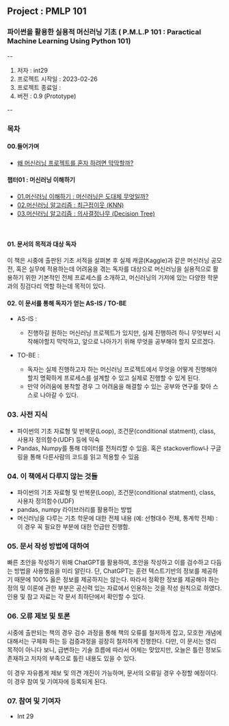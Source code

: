 ## Project : PMLP 101
### 파이썬을 활용한 실용적 머신러닝 기초 ( P.M.L.P 101 : Paractical Machine Learning Using Python 101)

--
1. 저자 : int29
2. 프로젝트 시작일 : 2023-02-26
3. 프로젝트 종료일 : 
4. 버전 : 0.9 (Prototype)

--


### 목차

#### 00.들어가며 <br>
- [왜 머신러닝 프로젝트를 혼자 하려면 막막할까?](https://github.com/int29/PMLP-101/blob/main/chapter_00_introduction/00_들어가며%20(Introduction).md) <br>

#### 챕터01 : 머신러닝 이해하기 <br>
- [01.머신러닝 이해하기 : 머신러닝은 도대체 무엇일까?](https://github.com/int29/PMLP-101/blob/main/chapter_01_Understanding_Machine_Learning/01.머신러닝%20이해하기.md) 
- [02.머신러닝 알고리즘 : 최근접이웃 (KNN)]() 
- [03.머신러닝 알고리즘 : 의사결정나무 (Decision Tree)]() 
<br>

#### 01. 문서의 목적과 대상 독자 

이 책은 시중에 출판된 기초 서적을 살펴본 후 실제 캐글(Kaggle)과 같은 머신러닝 공모전, 혹은 실무에 적용하는데 어려움을 겪는 독자를 대상으로 머신러닝을 실용적으로 활용하기 위한 기본적인 전체 프로세스를 소개하고, 머신러닝의 기저에 있는 다양한 학문과의 징검다리 역할 하는데 목적이 있다.

#### 02. 이 문서를 통해 독자가 얻는 AS-IS / TO-BE

* AS-IS : 
	* 진행하길 원하는 머신러닝 프로젝트가 있지만, 실제 진행하려 하니 무엇부터 시작해야할지 막막하고, 앞으로 나아가기 위해 무엇을 공부해야 할지 모르겠다.

* TO-BE : 
	* 독자는 실제 진행하고자 하는 머신러닝 프로젝트에서 무엇을 어떻게 진행해야 할지 명확하게 프로세스를 설계할 수 있고 실제로 진행할 수 있게 된다.
	*   만약 어려움에 봉착할 경우 그 어려움을 해결할 수 있는 공부와 연구를 찾아 스스로 나아갈 수 있다.

### 03. 사전 지식
* 파이썬의 기초 자료형 및 반복문(Loop), 조건문(conditional statment), class, 사용자 정의함수(UDF) 등에 익숙
* Pandas, Numpy를 통해 데이터를 전처리할 수 있음. 혹은 stackoverflow나 구글링을 통해 다른사람의 코드를 읽고 적용할 수 있음

### 04. 이 책에서 다루지 않는 것들
* 파이썬의 기초 자료형 및 반복문(Loop), 조건문(conditional statment), class, 사용자 정의함수(UDF)
* pandas, numpy 라이브러리를 활용하는 방법 
*  머신러닝을 다루는 기초 학문에 대한 전체 내용 (예: 선형대수 전체, 통계학 전체) : 이 경우 꼭 필요한 부분에 대한 언급만 진행함.


### 05. 문서 작성 방법에 대하여
빠른 초안을 작성하기 위해 ChatGPT를 활용하여, 초안을 작성하고 이를 검수하고 다듬는 방법을 사용했음을 미리 알린다.
단, ChatGPT는 훈련 텍스트기반의 정보를 제공하기 때문에 100% 옳은 정보를 제공하지는 않는다. 따라서 정확한 정보를 제공해야 하는 정의 및 이론에 관한 부분은 공신력 있는 자료에서 인용하는 것을 작성 원칙으로 하였다. 인용 및 참고 자료는 각 문서 최하단에서 확인할 수 있다.

### 06. 오류 제보 및 토론

시중에 출판되는 책의 경우 검수 과정을 통해 책의 오류를 철저하게 잡고, 모호한 개념에 대해서는 구체화 하는 등 검증과정을 굉장히 철저하게 진행한다. 다만, 이 문서는 영리 목적이 아니다 보니, 급변하는 기술 흐름에 따라서 어제는 맞았지만, 오늘은 틀린 정보도 존재하고 저자의 부족으로 틀린 내용도 있을 수 있다. 

이 경우 자유롭게 제보 및 의견 개진이 가능하며, 문서의 오류일 경우 수정할 예정이다. 이 경우 참여 및 기여자에 등록되게 된다.

### 07. 참여 및 기여자

* Int 29